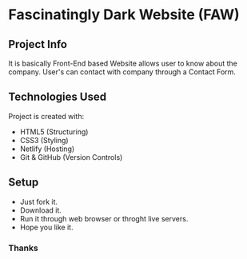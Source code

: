 # Fascinatingly Dark Website (FAW) 

## Project Info
It is basically Front-End based Website allows user to know about the company.
User's can contact with company through a Contact Form.

## Technologies Used
Project is created with:
* HTML5 (Structuring)
* CSS3 (Styling)
* Netlify (Hosting)
* Git & GitHub (Version Controls)

## Setup
* Just fork it.
* Download it.
* Run it through web browser or throght live servers.
* Hope you like it.

### Thanks
